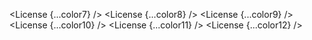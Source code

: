 <script lang="ts">
  import { License } from 'svelte-shields'
  import type { LicensePropsType } from 'svelte-shields';

  const color7: LicensePropsType = {
    source: 'npm',
    packageName: 'svelte-shields',
    color: 'indigo',
  }
  const color8: LicensePropsType = {
    source: 'npm',
    packageName: 'svelte-shields',
    color: '4B0082',
  }
  const color9: LicensePropsType = {
    source: 'npm',
    packageName: 'svelte-shields',
    color: 'rgb(75, 0, 130)',
  }
  const color10: LicensePropsType = {
    source: 'npm',
    packageName: 'svelte-shields',
    color: 'rgba(75, 0, 130, 1)',
  }
  const color11: LicensePropsType = {
    source: 'npm',
    packageName: 'svelte-shields',
    color: 'hsl(275, 100%, 25%)',
  }
  const color12: LicensePropsType = {
    source: 'npm',
    packageName: 'svelte-shields',
    color: 'hsla(275, 100%, 25%, 1)',
  }
</script>

<License {...color7} />
<License {...color8} />
<License {...color9} />
<License {...color10} />
<License {...color11} />
<License {...color12} />